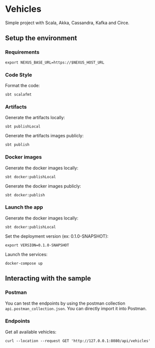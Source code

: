 # Vehicles

Simple project with Scala, Akka, Cassandra, Kafka and Circe.

## Setup the environment

### Requirements

    export NEXUS_BASE_URL=https://$NEXUS_HOST_URL

### Code Style

Format the code:

    sbt scalafmt

### Artifacts

Generate the artifacts locally:

    sbt publishLocal

Generate the artifacts images publicly:

    sbt publish

### Docker images

Generate the docker images locally:

    sbt docker:publishLocal

Generate the docker images publicly:

    sbt docker:publish

### Launch the app

Generate the docker images locally:

    sbt docker:publishLocal

Set the deployment version (ex: 0.1.0-SNAPSHOT):

    export VERSION=0.1.0-SNAPSHOT

Launch the services:

    docker-compose up

## Interacting with the sample

### Postman

You can test the endpoints by using the postman collection `api.postman_collection.json`. You can directly import it into Postman.

### Endpoints

Get all available vehicles:

    curl --location --request GET 'http://127.0.0.1:8080/api/vehicles'
